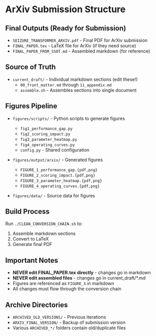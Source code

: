 # ArXiv Submission Structure

## Final Outputs (Ready for Submission)
- `SEIZURE_TRANSFORMER_ARXIV.pdf` - Final PDF for ArXiv submission
- `FINAL_PAPER.tex` - LaTeX file for ArXiv (if they need source)
- `FINAL_PAPER_FROM_SSOT.md` - Assembled markdown (for reference)

## Source of Truth
- `current_draft/` - Individual markdown sections (edit these!)
  - `00_front_matter.md` through `11_appendix.md`
  - `assemble.sh` - Assembles sections into single document

## Figures Pipeline
- `figures/scripts/` - Python scripts to generate figures
  - `fig1_performance_gap.py`
  - `fig2_scoring_impact.py`
  - `fig3_parameter_heatmap.py`
  - `fig4_operating_curves.py`
  - `config.py` - Shared configuration

- `figures/output/arxiv/` - Generated figures
  - `FIGURE_1_performance_gap.{pdf,png}`
  - `FIGURE_2_scoring_impact.{pdf,png}`
  - `FIGURE_3_parameter_heatmap.{pdf,png}`
  - `FIGURE_4_operating_curves.{pdf,png}`

- `figures/data/` - Source data for figures

## Build Process
Run `./CLEAN_CONVERSION_CHAIN.sh` to:
1. Assemble markdown sections
2. Convert to LaTeX
3. Generate final PDF

## Important Notes
- **NEVER edit FINAL_PAPER.tex directly** - changes go in markdown
- **NEVER edit assembled files** - changes go in current_draft/*.md
- Figures are referenced as `FIGURE_X` in markdown
- All changes must flow through the conversion chain

## Archive Directories
- `ARCHIVED_OLD_VERSIONS/` - Previous iterations
- `ARXIV_FINAL_VERSION/` - Backup of submission version
- Various `ARCHIVED_*/` folders contain old/duplicate files